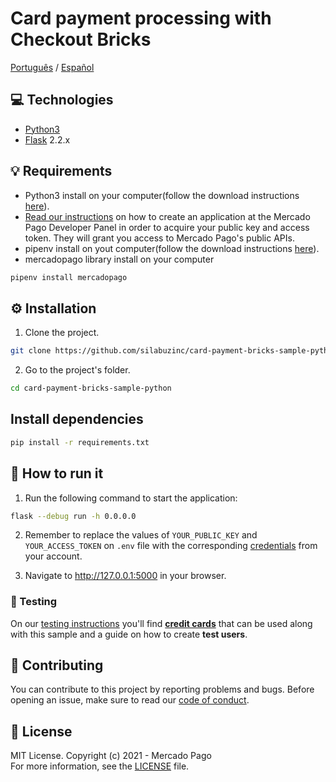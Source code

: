 # Card payment processing with Checkout Bricks

[Português](README.pt.md) / [Español](README.es.md)

## :computer: Technologies

- [Python3](https://www.python.org/downloads/)
- [Flask](https://flask.palletsprojects.com/en/2.2.x/) 2.2.x

## 💡 Requirements

- Python3 install on your computer(follow the download instructions [here](https://www.python.org/downloads/)).
- [Read our instructions](https://www.mercadopago.com/developers/en/docs/getting-started) on how to create an application at the Mercado Pago Developer Panel in order to acquire your public key and access token. They will grant you access to Mercado Pago's public APIs.
- pipenv install on yout computer(follow the download instructions [here](https://pipenv.pypa.io/en/latest/)).
- mercadopago library install on your computer

```bash
pipenv install mercadopago
```

## :gear: Installation

1. Clone the project.

```bash
git clone https://github.com/silabuzinc/card-payment-bricks-sample-python.git
```

2. Go to the project's folder.

```bash
cd card-payment-bricks-sample-python
```

## Install dependencies

```bash
pip install -r requirements.txt
```

## 🌟 How to run it

1. Run the following command to start the application:

```bash
flask --debug run -h 0.0.0.0
```

2. Remember to replace the values of `YOUR_PUBLIC_KEY` and `YOUR_ACCESS_TOKEN` on `.env` file with the corresponding [credentials](https://www.mercadopago.com/developers/panel) from your account.

3. Navigate to http://127.0.0.1:5000 in your browser.

### :test_tube: Testing

On our [testing instructions](https://www.mercadopago.com/developers/en/docs/checkout-bricks/integration/integration-test) you'll find **[credit cards](https://www.mercadopago.com/developers/en/docs/checkout-bricks/additional-content/test-cards)** that can be used along with this sample and a guide on how to create **test users**.

## :handshake: Contributing

You can contribute to this project by reporting problems and bugs. Before opening an issue, make sure to read our [code of conduct](CODE_OF_CONDUCT.md).

## :bookmark: License

MIT License. Copyright (c) 2021 - Mercado Pago <br/>
For more information, see the [LICENSE](LICENSE) file.
